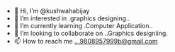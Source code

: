 - 👋 Hi, I’m @kushwahabijay
- 👀 I’m interested in .graphics designing..
- 🌱 I’m currently learning .Computer Application..
- 💞️ I’m looking to collaborate on ..Graphics designiing.
- 📫 How to reach me ...9808957999b@gmail.com

<!---
kushwahabijay/kushwahabijay is a ✨ special ✨ repository because its `README.md` (this file) appears on your GitHub profile.
You can click the Preview link to take a look at your changes.
--->
